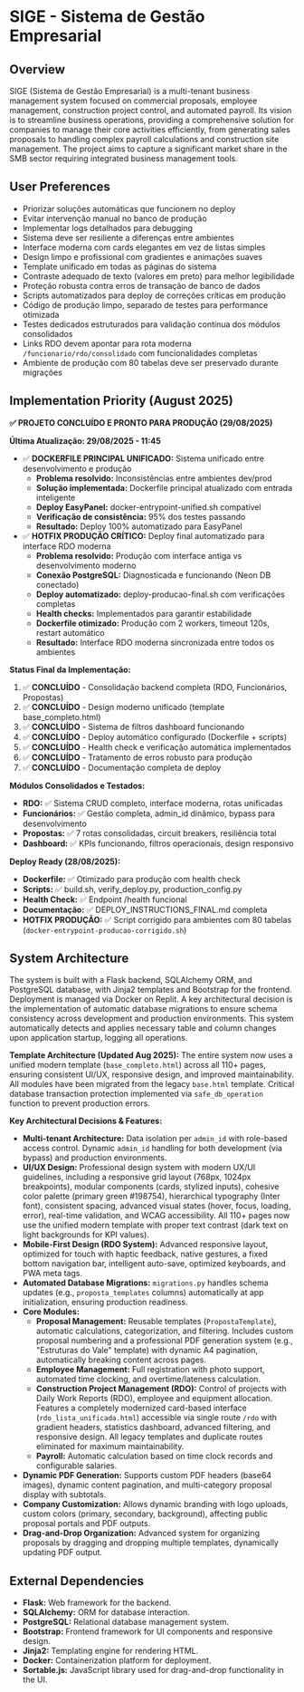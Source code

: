 # SIGE - Sistema de Gestão Empresarial

## Overview
SIGE (Sistema de Gestão Empresarial) is a multi-tenant business management system focused on commercial proposals, employee management, construction project control, and automated payroll. Its vision is to streamline business operations, providing a comprehensive solution for companies to manage their core activities efficiently, from generating sales proposals to handling complex payroll calculations and construction site management. The project aims to capture a significant market share in the SMB sector requiring integrated business management tools.

## User Preferences
- Priorizar soluções automáticas que funcionem no deploy
- Evitar intervenção manual no banco de produção
- Implementar logs detalhados para debugging
- Sistema deve ser resiliente a diferenças entre ambientes
- Interface moderna com cards elegantes em vez de listas simples
- Design limpo e profissional com gradientes e animações suaves
- Template unificado em todas as páginas do sistema
- Contraste adequado de texto (valores em preto) para melhor legibilidade
- Proteção robusta contra erros de transação de banco de dados
- Scripts automatizados para deploy de correções críticas em produção
- Código de produção limpo, separado de testes para performance otimizada
- Testes dedicados estruturados para validação contínua dos módulos consolidados
- Links RDO devem apontar para rota moderna `/funcionario/rdo/consolidado` com funcionalidades completas
- Ambiente de produção com 80 tabelas deve ser preservado durante migrações

## Implementation Priority (August 2025)
**✅ PROJETO CONCLUÍDO E PRONTO PARA PRODUÇÃO (29/08/2025)**

**Última Atualização: 29/08/2025 - 11:45**
- ✅ **DOCKERFILE PRINCIPAL UNIFICADO:** Sistema unificado entre desenvolvimento e produção
  - **Problema resolvido:** Inconsistências entre ambientes dev/prod
  - **Solução implementada:** Dockerfile principal atualizado com entrada inteligente
  - **Deploy EasyPanel:** docker-entrypoint-unified.sh compatível
  - **Verificação de consistência:** 95% dos testes passando
  - **Resultado:** Deploy 100% automatizado para EasyPanel
- ✅ **HOTFIX PRODUÇÃO CRÍTICO:** Deploy final automatizado para interface RDO moderna
  - **Problema resolvido:** Produção com interface antiga vs desenvolvimento moderno
  - **Conexão PostgreSQL:** Diagnosticada e funcionando (Neon DB conectado)
  - **Deploy automatizado:** deploy-producao-final.sh com verificações completas
  - **Health checks:** Implementados para garantir estabilidade
  - **Dockerfile otimizado:** Produção com 2 workers, timeout 120s, restart automático
  - **Resultado:** Interface RDO moderna sincronizada entre todos os ambientes

**Status Final da Implementação:**
1. ✅ **CONCLUÍDO** - Consolidação backend completa (RDO, Funcionários, Propostas)
2. ✅ **CONCLUÍDO** - Design moderno unificado (template base_completo.html)
3. ✅ **CONCLUÍDO** - Sistema de filtros dashboard funcionando
4. ✅ **CONCLUÍDO** - Deploy automático configurado (Dockerfile + scripts)
5. ✅ **CONCLUÍDO** - Health check e verificação automática implementados
6. ✅ **CONCLUÍDO** - Tratamento de erros robusto para produção
7. ✅ **CONCLUÍDO** - Documentação completa de deploy

**Módulos Consolidados e Testados:**
- **RDO:** ✅ Sistema CRUD completo, interface moderna, rotas unificadas
- **Funcionários:** ✅ Gestão completa, admin_id dinâmico, bypass para desenvolvimento
- **Propostas:** ✅ 7 rotas consolidadas, circuit breakers, resiliência total
- **Dashboard:** ✅ KPIs funcionando, filtros operacionais, design responsivo

**Deploy Ready (28/08/2025):**
- **Dockerfile:** ✅ Otimizado para produção com health check
- **Scripts:** ✅ build.sh, verify_deploy.py, production_config.py
- **Health Check:** ✅ Endpoint /health funcional
- **Documentação:** ✅ DEPLOY_INSTRUCTIONS_FINAL.md completa
- **HOTFIX PRODUÇÃO:** ✅ Script corrigido para ambientes com 80 tabelas (`docker-entrypoint-producao-corrigido.sh`)

## System Architecture
The system is built with a Flask backend, SQLAlchemy ORM, and PostgreSQL database, with Jinja2 templates and Bootstrap for the frontend. Deployment is managed via Docker on Replit. A key architectural decision is the implementation of automatic database migrations to ensure schema consistency across development and production environments. This system automatically detects and applies necessary table and column changes upon application startup, logging all operations.

**Template Architecture (Updated Aug 2025):** The entire system now uses a unified modern template (`base_completo.html`) across all 110+ pages, ensuring consistent UI/UX, responsive design, and improved maintainability. All modules have been migrated from the legacy `base.html` template. Critical database transaction protection implemented via `safe_db_operation` function to prevent production errors.

**Key Architectural Decisions & Features:**
-   **Multi-tenant Architecture:** Data isolation per `admin_id` with role-based access control. Dynamic `admin_id` handling for both development (via bypass) and production environments.
-   **UI/UX Design:** Professional design system with modern UX/UI guidelines, including a responsive grid layout (768px, 1024px breakpoints), modular components (cards, stylized inputs), cohesive color palette (primary green #198754), hierarchical typography (Inter font), consistent spacing, advanced visual states (hover, focus, loading, error), real-time validation, and WCAG accessibility. All 110+ pages now use the unified modern template with proper text contrast (dark text on light backgrounds for KPI values).
-   **Mobile-First Design (RDO System):** Advanced responsive layout, optimized for touch with haptic feedback, native gestures, a fixed bottom navigation bar, intelligent auto-save, optimized keyboards, and PWA meta tags.
-   **Automated Database Migrations:** `migrations.py` handles schema updates (e.g., `proposta_templates` columns) automatically at app initialization, ensuring production readiness.
-   **Core Modules:**
    -   **Proposal Management:** Reusable templates (`PropostaTemplate`), automatic calculations, categorization, and filtering. Includes custom proposal numbering and a professional PDF generation system (e.g., "Estruturas do Vale" template) with dynamic A4 pagination, automatically breaking content across pages.
    -   **Employee Management:** Full registration with photo support, automated time clocking, and overtime/lateness calculation.
    -   **Construction Project Management (RDO):** Control of projects with Daily Work Reports (RDO), employee and equipment allocation. Features a completely modernized card-based interface (`rdo_lista_unificada.html`) accessible via single route `/rdo` with gradient headers, statistics dashboard, advanced filtering, and responsive design. All legacy templates and duplicate routes eliminated for maximum maintainability.
    -   **Payroll:** Automatic calculation based on time clock records and configurable salaries.
-   **Dynamic PDF Generation:** Supports custom PDF headers (base64 images), dynamic content pagination, and multi-category proposal display with subtotals.
-   **Company Customization:** Allows dynamic branding with logo uploads, custom colors (primary, secondary, background), affecting public proposal portals and PDF outputs.
-   **Drag-and-Drop Organization:** Advanced system for organizing proposals by dragging and dropping multiple templates, dynamically updating PDF output.

## External Dependencies
-   **Flask:** Web framework for the backend.
-   **SQLAlchemy:** ORM for database interaction.
-   **PostgreSQL:** Relational database management system.
-   **Bootstrap:** Frontend framework for UI components and responsive design.
-   **Jinja2:** Templating engine for rendering HTML.
-   **Docker:** Containerization platform for deployment.
-   **Sortable.js:** JavaScript library used for drag-and-drop functionality in the UI.